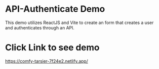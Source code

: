 # API-Authenticate Demo

This demo utilizes ReactJS and Vite to create an form that creates a user and authenticates through an API.

# Click Link to see demo
https://comfy-tarsier-7f24e2.netlify.app/
